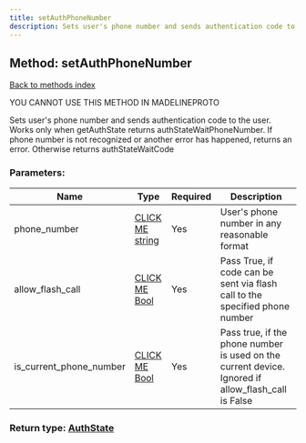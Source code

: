 ```yaml
---
title: setAuthPhoneNumber
description: Sets user's phone number and sends authentication code to the user. Works only when getAuthState returns authStateWaitPhoneNumber. If phone number is not recognized or another error has happened, returns an error. Otherwise returns authStateWaitCode
---
```

## Method: setAuthPhoneNumber  
[Back to methods index](index.md)


YOU CANNOT USE THIS METHOD IN MADELINEPROTO


Sets user's phone number and sends authentication code to the user. Works only when getAuthState returns authStateWaitPhoneNumber. If phone number is not recognized or another error has happened, returns an error. Otherwise returns authStateWaitCode

### Parameters:

| Name     |    Type       | Required | Description |
|----------|---------------|----------|-------------|
|phone\_number|[CLICK ME string](../types/string.md) | Yes|User's phone number in any reasonable format|
|allow\_flash\_call|[CLICK ME Bool](../types/Bool.md) | Yes|Pass True, if code can be sent via flash call to the specified phone number|
|is\_current\_phone\_number|[CLICK ME Bool](../types/Bool.md) | Yes|Pass true, if the phone number is used on the current device. Ignored if allow_flash_call is False|


### Return type: [AuthState](../types/AuthState.md)

